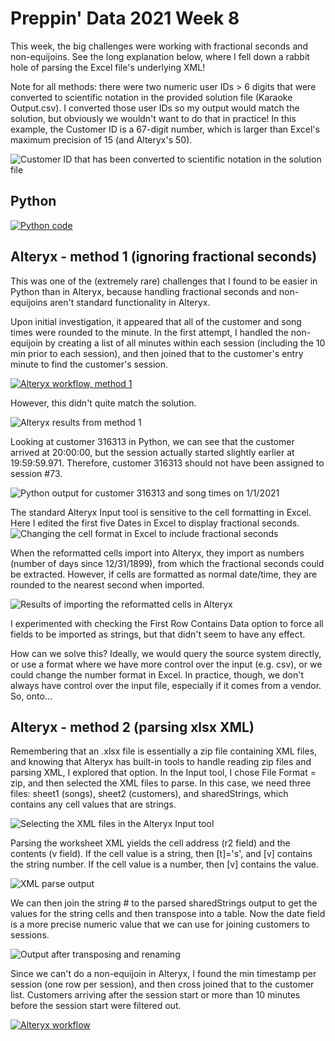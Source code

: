 # Preppin' Data 2021 Week 8

This week, the big challenges were working with fractional seconds and non-equijoins. See the long explanation below, where I fell down a rabbit hole of parsing the Excel file's underlying XML!

Note for all methods: there were two numeric user IDs > 6 digits that were converted to scientific notation in the provided solution file (Karaoke Output.csv). I converted those user IDs so my output would match the solution, but obviously we wouldn't want to do that in practice! In this example, the Customer ID is a 67-digit number, which is larger than Excel's maximum precision of 15 (and Alteryx's 50).

<img src="_images-for-readme/img-readme-000.png" alt="Customer ID that has been converted to scientific notation in the solution file">


## Python
<a href="preppin-data-2021-08.py">
<img src="img-python-code-2021-08.png?raw=true" alt="Python code">
</a>

## Alteryx - method 1 (ignoring fractional seconds)

This was one of the (extremely rare) challenges that I found to be easier in Python than in Alteryx, because handling fractional seconds and non-equijoins aren't standard functionality in Alteryx.

Upon initial investigation, it appeared that all of the customer and song times were rounded to the minute. In the first attempt, I handled the non-equijoin by creating a list of all minutes within each session (including the 10 min prior to each session), and then joined that to the customer's entry minute to find the customer's session.

<a href="preppin-data-2021-08-method1.yxzp">
<img src="img-alteryx-2021-08-method1.png?raw=true" alt="Alteryx workflow, method 1">
</a>

However, this didn't quite match the solution.

<img src="_images-for-readme/img-readme-00.png?raw=true" alt="Alteryx results from method 1">

Looking at customer 316313 in Python, we can see that the customer arrived at 20:00:00, but the session actually started slightly earlier at 19:59:59.971. Therefore, customer 316313 should not have been assigned to session #73.

<img src="_images-for-readme/img-readme-01.png?raw=true" alt="Python output for customer 316313 and song times on 1/1/2021">

The standard Alteryx Input tool is sensitive to the cell formatting in Excel. Here I edited the first five Dates in Excel to display fractional seconds. 
<img src="_images-for-readme/img-readme-02.png?raw=true" alt="Changing the cell format in Excel to include fractional seconds">

When the reformatted cells import into Alteryx, they import as numbers (number of days since 12/31/1899), from which the fractional seconds could be extracted. However, if cells are formatted as normal date/time, they are rounded to the nearest second when imported.

<img src="_images-for-readme/img-readme-03.png?raw=true" alt="Results of importing the reformatted cells in Alteryx">

I experimented with checking the First Row Contains Data option to force all fields to be imported as strings, but that didn't seem to have any effect.

How can we solve this? Ideally, we would query the source system directly, or use a format where we have more control over the input (e.g. csv), or we could change the number format in Excel. In practice, though, we don't always have control over the input file, especially if it comes from a vendor. So, onto...


## Alteryx - method 2 (parsing xlsx XML)

Remembering that an .xlsx file is essentially a zip file containing XML files, and knowing that Alteryx has built-in tools to handle reading zip files and parsing XML, I explored that option. In the Input tool, I chose File Format = zip, and then selected the XML files to parse. In this case, we need three files: sheet1 (songs), sheet2 (customers), and sharedStrings, which contains any cell values that are strings.

<img src="_images-for-readme/img-readme-04.png?raw=true" alt="Selecting the XML files in the Alteryx Input tool">


Parsing the worksheet XML yields the cell address (r2 field) and the contents (v field). If the cell value is a string, then [t]='s', and [v] contains the string number. If the cell value is a number, then [v] contains the value.

<img src="_images-for-readme/img-readme-05.png?raw=true" alt="XML parse output">

We can then join the string # to the parsed sharedStrings output to get the values for the string cells and then transpose into a table. Now the date field is a more precise numeric value that we can use for joining customers to sessions.

<img src="_images-for-readme/img-readme-06.png?raw=true" alt="Output after transposing and renaming">

Since we can't do a non-equijoin in Alteryx, I found the min timestamp per session (one row per session), and then cross joined that to the customer list. Customers arriving after the session start or more than 10 minutes before the session start were filtered out.

<a href="preppin-data-2021-08-method2.yxzp">
<img src="img-alteryx-2021-08-method2.png?raw=true" alt="Alteryx workflow">
</a>
